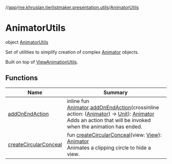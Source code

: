 //[app](../../../index.md)/[me.khruslan.tierlistmaker.presentation.utils](../index.md)/[AnimatorUtils](index.md)

# AnimatorUtils

object [AnimatorUtils](index.md)

Set of utilities to simplify creation of complex [Animator](https://developer.android.com/reference/kotlin/android/animation/Animator.html) objects.

Built on top of [ViewAnimationUtils](https://developer.android.com/reference/kotlin/android/view/ViewAnimationUtils.html).

## Functions

| Name | Summary |
|---|---|
| [addOnEndAction](add-on-end-action.md) | inline fun [Animator](https://developer.android.com/reference/kotlin/android/animation/Animator.html).[addOnEndAction](add-on-end-action.md)(crossinline action: ([Animator](https://developer.android.com/reference/kotlin/android/animation/Animator.html)) -&gt; [Unit](https://kotlinlang.org/api/latest/jvm/stdlib/kotlin/-unit/index.html)): [Animator](https://developer.android.com/reference/kotlin/android/animation/Animator.html)<br>Adds an action that will be invoked when the animation has ended. |
| [createCircularConceal](create-circular-conceal.md) | fun [createCircularConceal](create-circular-conceal.md)(view: [View](https://developer.android.com/reference/kotlin/android/view/View.html)): [Animator](https://developer.android.com/reference/kotlin/android/animation/Animator.html)<br>Animates a clipping circle to hide a view. |
